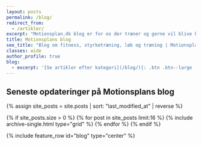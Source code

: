 ```yaml
---
layout: posts
permalink: /blog/
redirect_from:
  - /artikler/
excerpt: "Motionsplan.dk blog er for os der træner og gerne vil blive klogere på kroppen."
title: Motionsplans blog
seo_title: "Blog om fitness, styrketræning, løb og træning | Motionsplan"
classes: wide
author_profile: true
blog:
  - excerpt: '[Se artikler efter kategori](/blog/){: .btn .btn--large .btn--success }'
---
```


## Seneste opdateringer på Motionsplans blog

<div class="feature__wrapper">

{% assign site_posts = site.posts | sort: "last_modified_at" | reverse %}

{% if site_posts.size > 0 %}
  {% for post in site_posts limit:16 %}
    {% include archive-single.html type="grid" %}
  {% endfor %}
{% endif %}

</div>

{% include feature_row id="blog" type="center" %}
